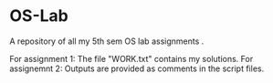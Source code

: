# OS-Lab
A repository of all my 5th sem OS lab assignments .

For assignment 1: The file "WORK.txt" contains my solutions.
For assignemnt 2: Outputs are provided as comments in the script files.
